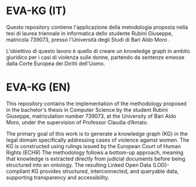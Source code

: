 # EVA-KG (IT)
Questo repository contiene l'applicazione della metodologia proposta nella tesi di laurea triennale in informatica dello studente Rubini Giuseppe, matricola 739073, presso l'Università degli Studi di Bari Aldo Moro .

L'obiettivo di questo lavoro è quello di creare un knowledge graph in ambito giuridico per i casi di violenza sulle donne, partendo da sentenze emesse dalla Corte Europea dei Diritti dell'Uomo.

# EVA-KG (EN)
This repository contains the implementation of the methodology proposed in the bachelor's thesis in Computer Science by the student Rubini Giuseppe, matriculation number 739073, at the University of Bari Aldo Moro, under the supervision of Professor Claudia d’Amato.

The primary goal of this work is to generate a knowledge graph (KG) in the legal domain specifically addressing cases of violence against women. The KG is constructed using rulings issued by the European Court of Human Rights (ECHR)
The methodology follows a bottom-up approach, meaning that knowledge is extracted directly from judicial documents before being structured into an ontology. The resulting Linked Open Data (LOD)-compliant KG provides structured, interconnected, and queryable data, supporting transparency and accessibility.

